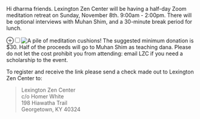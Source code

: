 Hi dharma friends. Lexington Zen Center will be having a half-day Zoom meditation retreat on Sunday, November 8th. 9:00am - 2:00pm.  <!-- more --> There will be optional interviews with Muhan Shim, and a 30-minute break period for lunch.

<label for="mn-bell" class="margin-toggle">&#8853;</label><input type="checkbox" id="mn-bell" class="margin-toggle"/><span class="marginnote"><img src="/images/cushions.jpeg" alt="A pile of meditation cushions!" /></span>
The suggested minimum donation is $30. Half of the proceeds will go to Muhan Shim as teaching dana. Please do not let the cost prohibit you from attending:  email LZC if you need a scholarship to the event.

To register and receive the link please send a check made out to Lexington Zen Center to:

>Lexington Zen Center<br>
c/o Homer White<br>
198 Hiawatha Trail<br>
Georgetown, KY 40324